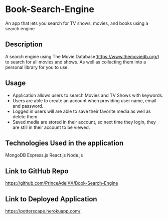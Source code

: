 # Book-Search-Engine

An app that lets you search for TV shows, movies, and books using a search engine

## Description
A search engine using The Movie Database(https://www.themoviedb.org/) to search for all movies and shows. As well as collecting them into a personal library for you to use.


## Usage
- Application allows users to search Movies and TV Shows with keywords.
- Users are able to create an account when providing user name, email and password.
- Logged in users will are able to save their favorite media as well as delete them.
- Saved media are stored in their account, so next time they login, they are still in their account to be viewed. 



## Technologies Used in the application

MongoDB
Express.js
React.js
Node.js

## Link to GitHub Repo

https://github.com/PrinceAdelXX/Book-Search-Engine

## Link to Deployed Application

https://potterscape.herokuapp.com/
